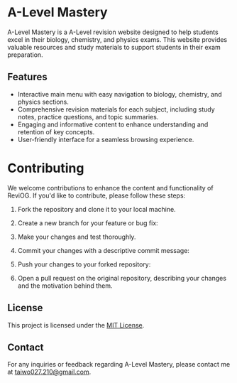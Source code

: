 # A-Level Mastery

A-Level Mastery is a A-Level revision website designed to help students excel in their biology, chemistry, and physics exams. This website provides valuable resources and study materials to support students in their exam preparation.

## Features

- Interactive main menu with easy navigation to biology, chemistry, and physics sections.
- Comprehensive revision materials for each subject, including study notes, practice questions, and topic summaries.
- Engaging and informative content to enhance understanding and retention of key concepts.
- User-friendly interface for a seamless browsing experience.

# Contributing

We welcome contributions to enhance the content and functionality of ReviOG. If you'd like to contribute, please follow these steps:

1. Fork the repository and clone it to your local machine.

2. Create a new branch for your feature or bug fix:

3. Make your changes and test thoroughly.

4. Commit your changes with a descriptive commit message:

5. Push your changes to your forked repository:

6. Open a pull request on the original repository, describing your changes and the motivation behind them.

## License

This project is licensed under the [MIT License](LICENSE).

## Contact

For any inquiries or feedback regarding A-Level Mastery, please contact me at [taiwo027.210@gmail.com](mailto:taiwo027.210@gmail.com).


